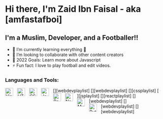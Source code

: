 # Hi there, I'm Zaid Ibn Faisal - aka [amfastafboi]


## I'm a Muslim, Developer, and a Footballer!!

- 🌱 I’m currently learning everything 🤣
- 👯 I’m looking to collaborate with other content creators
- 🥅 2022 Goals: Learn more about Javascript
- ⚡ Fun fact: I love to play football and edit videos.


### Languages and Tools:

[<img align="left" alt="Visual Studio Code" width="26px" src="https://cdn.jsdelivr.net/gh/devicons/devicon/icons/vscode/vscode-original.svg" style="padding-right:10px;" />][webdevplaylist]
[<img align="left" alt="HTML5" width="26px" src="https://cdn.jsdelivr.net/gh/devicons/devicon/icons/html5/html5-original.svg" style="padding-right:10px;" />][webdevplaylist]
[<img align="left" alt="CSS3" width="26px" src="https://cdn.jsdelivr.net/gh/devicons/devicon/icons/css3/css3-original.svg" style="padding-right:10px;" />][cssplaylist]
[<img align="left" alt="JavaScript" width="26px" src="https://cdn.jsdelivr.net/gh/devicons/devicon/icons/javascript/javascript-original.svg" style="padding-right:10px;" />][jsplaylist]
[<img align="left" alt="React" width="26px" src="https://cdn.jsdelivr.net/gh/devicons/devicon/icons/react/react-original.svg" style="padding-right:10px;" />][reactplaylist]
[<img align="left" alt="Node.js" width="26px" src="https://cdn.jsdelivr.net/gh/devicons/devicon/icons/nodejs/nodejs-original.svg" style="padding-right:10px;" />][webdevplaylist]
[<img align="left" alt="MySQL" width="26px" src="https://cdn.jsdelivr.net/gh/devicons/devicon/icons/mysql/mysql-original.svg" style="padding-right:10px;" />][webdevplaylist]
[<img align="left" alt="Python" width="26px" src="https://cdn.jsdelivr.net/gh/devicons/devicon/icons/mysql/python-original.svg" style="padding-right:10px;" />][webdevplaylist]


<br />
<br />
<!---
amfastafboi/amfastafboi is a ✨ special ✨ repository because its `README.md` (this file) appears on your GitHub profile.
You can click the Preview link to take a look at your changes.
--->
